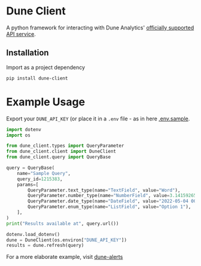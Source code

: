 # Dune Client

A python framework for interacting with Dune Analytics' [officially supported API
service](https://duneanalytics.notion.site/API-Documentation-1b93d16e0fa941398e15047f643e003a).

## Installation

Import as a project dependency

```shell
pip install dune-client
```

# Example Usage

Export your `DUNE_API_KEY` (or place it in a `.env` file - as in
here [.env.sample](./.env.sample).

```python
import dotenv
import os

from dune_client.types import QueryParameter
from dune_client.client import DuneClient
from dune_client.query import QueryBase

query = QueryBase(
    name="Sample Query",
    query_id=1215383,
    params=[
        QueryParameter.text_type(name="TextField", value="Word"),
        QueryParameter.number_type(name="NumberField", value=3.1415926535),
        QueryParameter.date_type(name="DateField", value="2022-05-04 00:00:00"),
        QueryParameter.enum_type(name="ListField", value="Option 1"),
    ],
)
print("Results available at", query.url())

dotenv.load_dotenv()
dune = DuneClient(os.environ["DUNE_API_KEY"])
results = dune.refresh(query)
```

For a more elaborate example,
visit [dune-alerts](https://github.com/cowprotocol/dune-alerts)

